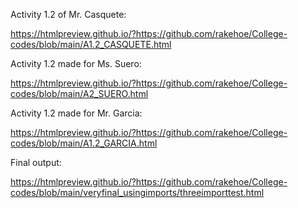 Activity 1.2 of Mr. Casquete:

https://htmlpreview.github.io/?https://github.com/rakehoe/College-codes/blob/main/A1.2_CASQUETE.html


Activity 1.2 made for Ms. Suero:

https://htmlpreview.github.io/?https://github.com/rakehoe/College-codes/blob/main/A2_SUERO.html


Activity 1.2 made for Mr. Garcia:

https://htmlpreview.github.io/?https://github.com/rakehoe/College-codes/blob/main/A1.2_GARCIA.html


Final output:

https://htmlpreview.github.io/?https://github.com/rakehoe/College-codes/blob/main/veryfinal_usingimports/threeimporttest.html